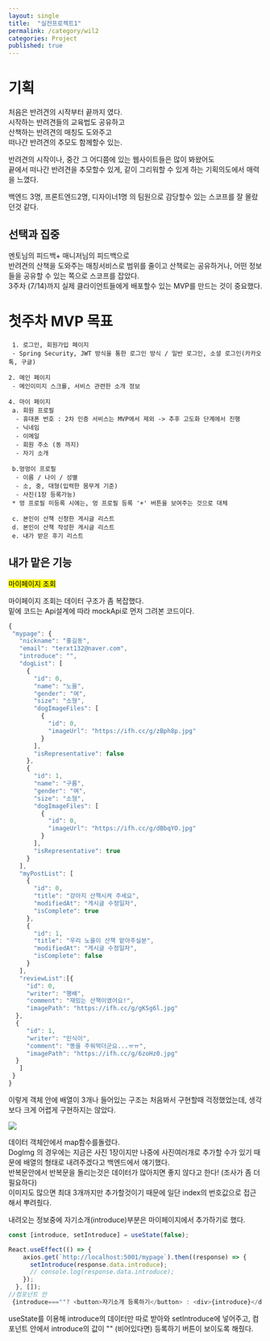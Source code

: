 ```yaml
---
layout: single
title:  "실전프로젝트1"
permalink: /category/wil2
categories: Project
published: true
---
```


# 기획

처음은 반려견의 시작부터 끝까지 였다.  
시작하는 반려견들의 교육법도 공유하고  
산책하는 반려견의 매칭도 도와주고  
떠나간 반려견의 추모도 함께할수 있는.  

반려견의 시작이나, 중간 그 어디쯤에 있는 웹사이트들은 많이 봐왔어도  
끝에서 떠나간 반려견을 추모할수 있게, 같이 그리워할 수 있게 하는 기획의도에서 매력을 느꼈다.  

백엔드 3명, 프론트엔드2명, 디자이너1명 의 팀원으로 감당할수 있는 스코프를 잘 몰랐던것 같다.

## 선택과 집중

멘토님의 피드백+ 매니저님의 피드백으로  
반려견의 산책을 도와주는 매칭서비스로 범위를 줄이고 산책로는 공유하거나, 어떤 정보들을 공유할 수 있는 쪽으로 스코프를 잡았다.  
3주차 (7/14)까지 실제 클라이언트들에게 배포할수 있는 MVP를 만드는 것이 중요했다.

# 첫주차 MVP 목표

```
 1. 로그인, 회원가입 페이지
 - Spring Security, JWT 방식을 통한 로그인 방식 / 일반 로그인, 소셜 로그인(카카오톡, 구글)

2. 메인 페이지
 - 메인이미지 스크롤, 서비스 관련한 소개 정보

4. 마이 페이지
 a. 회원 프로필 
  - 휴대폰 번호 : 2차 인증 서비스는 MVP에서 제외 -> 추후 고도화 단계에서 진행
  - 닉네임
  - 이메일
  - 회원 주소 (동 까지)
  - 자기 소개

 b.멍멍이 프로필
  - 이름 / 나이 / 성별 
  - 소, 중, 대형(입력한 몸무게 기준) 
  - 사진(1장 등록가능)
 * 멍 프로필 미등록 시에는, 멍 프로필 등록 '+' 버튼을 보여주는 것으로 대체

 c. 본인이 산책 신청한 게시글 리스트
 d. 본인이 산책 작성한 게시글 리스트
 e. 내가 받은 후기 리스트
 ```

## 내가 맡은 기능
 <mark>마이페이지 조회</mark>

 마이페이지 조회는 데이터 구조가 좀 복잡했다.  
 밑에 코드는 Api설계에 따라 mockApi로 먼저 그려본 코드이다. 
 ```js
 {
  "mypage": {
    "nickname": "홍길동",
    "email": "terxt132@naver.com",
    "introduce": "",
    "dogList": [
      {
        "id": 0,
        "name": "노을",
        "gender": "여",
        "size": "소형",
        "dogImageFiles": [
          {
            "id": 0,
            "imageUrl": "https://ifh.cc/g/zBph8p.jpg"
          }
        ],
        "isRepresentative": false
      },
      {
        "id": 1,
        "name": "구름",
        "gender": "여",
        "size": "소형",
        "dogImageFiles": [
          {
            "id": 0,
            "imageUrl": "https://ifh.cc/g/dBbqYO.jpg"
          }
        ],
        "isRepresentative": true
      }
    ],
    "myPostList": [
      {
        "id": 0,
        "title": "강아지 산책시켜 주세요",
        "modifiedAt": "게시글 수정일자",
        "isComplete": true
      },
      {
        "id": 1,
        "title": "우리 노을이 산책 맡아주실분",
        "modifiedAt": "게시글 수정일자",
        "isComplete": false
      }
    ],
    "reviewList":[{
      "id": 0,
      "writer": "행배",
      "comment": "재밌는 산책이였어요!",
      "imagePath": "https://ifh.cc/g/gKSg6l.jpg"
   },
   {
      "id": 1,
      "writer": "민식이",
      "comment": "똥을 주워먹더군요...ㅠㅠ",
      "imagePath": "https://ifh.cc/g/6zoHz0.jpg"
   }
    ]
  }
}
```

이렇게 객체 안에 배열이 3개나 들어있는 구조는 처음봐서 구현할때 걱정했었는데, 생각보다 크게 어렵게 구현하지는 않았다.

![](https://ifh.cc/g/SAhx6q.png)

데이터 객체안에서 map함수를돌렸다.  
DogImg 의 경우에는 지금은 사진 1장이지만 나중에 사진여러개로 추가할 수가 있기 때문에 배열의 형태로 내려주겠다고 백엔드에서 얘기했다.  
반복문안에서 반복문을 돌리는것은 데이터가 많아지면 좋지 않다고 한다!
(조사가 좀 더 필요하다)  
이미지도 많으면 최대 3개까지만 추가할것이기 때문에 일단 index의 번호값으로 접근해서 뿌려줬다.

내려오는 정보중에 자기소개(introduce)부분은 마이페이지에서 추가하기로 했다.

```js
const [introduce, setIntroduce] = useState(false);

React.useEffect(() => {
    axios.get(`http://localhost:5001/mypage`).then((response) => {
      setIntroduce(response.data.introduce);
      // console.log(response.data.introduce);
    });
  }, []);
//컴포넌트 안
 {introduce===""? <button>자기소개 등록하기</button> : <div>{introduce}</div>}
```
useState를 이용해 introduce의 데이터만 따로 받아와 setIntroduce에 넣어주고, 컴포넌트 안에서 introduce의 값이 "" (비어있다면) 등록하기 버튼이 보이도록 해줬다.